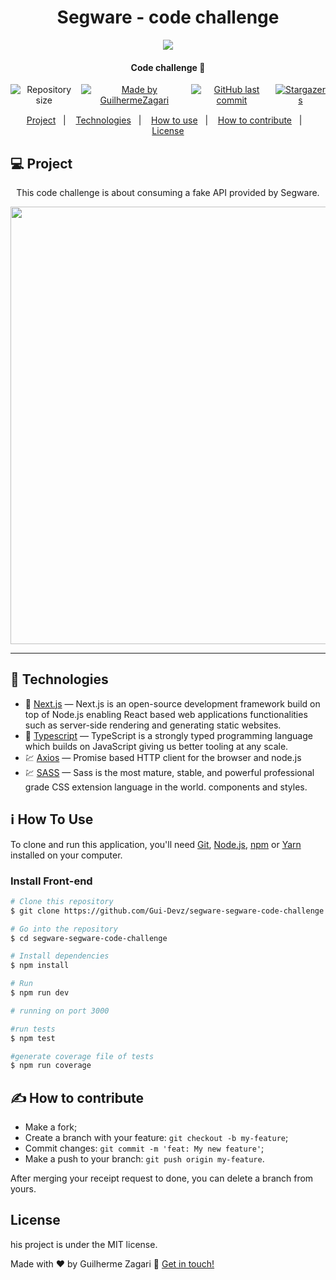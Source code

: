 <div align="center">
  <h1 align="center">Segware - code challenge</h1>
  <img src="https://user-images.githubusercontent.com/62578862/153275948-af5cc96a-d6f5-4d0b-b778-6e5a277db013.jpg" height ="auto" width="auto">

</div>

<h4 align="center">
  Code challenge 🚀
</h4>
<div align="center" style="display:flex; gap:5px; justify-content:center; margin: 15px 0; width:100%;">

  <a>
    <img alt="Repository size" src="https://img.shields.io/github/repo-size/Gui-Devz/segware-code-challenge">
  </a>

  <a href="https://www.linkedin.com/in/guilherme-batalha-2b913448/">
    <img alt="Made by GuilhermeZagari" src="https://img.shields.io/badge/made%20by-GuilhermeZagari-%2304D361">
  </a>

  <a href="https://github.com/Gui-Devz/segware-code-challenge/commits/master">
    <img alt="GitHub last commit" src="https://img.shields.io/github/last-commit/Gui-Devz/segware-code-challenge">
  </a>

   <a href="https://github.com/Gui-Devz/segware-code-challenge/stargazers">
    <img alt="Stargazers" src="https://img.shields.io/github/stars/Gui-Devz/segware-code-challenge">
  </a>
</div>

<p align="center">
  <a href="#-project">Project</a>&nbsp;&nbsp;&nbsp;|&nbsp;&nbsp;&nbsp;
  <a href="#rocket-Technologies">Technologies</a>&nbsp;&nbsp;&nbsp;|&nbsp;&nbsp;&nbsp;
  <a href="#-how-to-use">How to use</a>&nbsp;&nbsp;&nbsp;|&nbsp;&nbsp;&nbsp;
  <a href="#-how-to-contribute">How to contribute</a>&nbsp;&nbsp;&nbsp;|&nbsp;&nbsp;&nbsp;
  <a href="#memo-license">License</a>
</p>

</h2>

## 💻 Project

<p align="center"> This code challenge is about consuming a fake API provided by Segware. </p>

[//]: # "Add your gifs/images here:"

<div align="center">

<img style="margin: 0 auto;" width="1604" height="700" alt="" src="https://user-images.githubusercontent.com/62578862/153275110-1cd55a58-91e3-46bb-9efb-d2be17095456.png">

</div>

<hr />

## :rocket: Technologies

[//]: # "Add the features of your project here:"

- 🔵 [Next.js][nextjs] — Next.js is an open-source development framework build on top of Node.js enabling React based web applications functionalities such as server-side rendering and generating static websites.
- 🔵 [Typescript][nextjs] — TypeScript is a strongly typed programming language which builds on JavaScript giving us better tooling at any scale.
- 💹 [Axios][axios] — Promise based HTTP client for the browser and node.js
- 💹 [SASS][sass] — Sass is the most mature, stable, and powerful professional grade CSS extension language in the world.
  components and styles.

## :information_source: How To Use

To clone and run this application, you'll need [Git](https://git-scm.com), [Node.js][nodejs], [npm][npm] or [Yarn][yarn] installed on your computer.

### Install Front-end

```bash
# Clone this repository
$ git clone https://github.com/Gui-Devz/segware-segware-code-challenge.git

# Go into the repository
$ cd segware-segware-code-challenge

# Install dependencies
$ npm install

# Run
$ npm run dev

# running on port 3000

#run tests
$ npm test

#generate coverage file of tests
$ npm run coverage

```

## ✍️ How to contribute

- Make a fork;
- Create a branch with your feature: `git checkout -b my-feature`;
- Commit changes: `git commit -m 'feat: My new feature'`;
- Make a push to your branch: `git push origin my-feature`.

After merging your receipt request to done, you can delete a branch from yours.

## License

his project is under the MIT license.

Made with ♥ by Guilherme Zagari :wave: [Get in touch!](https://www.linkedin.com/in/guilherme-batalha-2b913448/)

[nodejs]: https://nodejs.org/
[nextjs]: https://nodejs.org/
[prismic]: https://nodejs.org/
[stripe]: https://nodejs.org/
[nodemailer]: https://nodemailer.com/about/
[postgresql]: https://www.postgresql.org/
[express]: https://expressjs.com/
[json-server]: https://github.com/typicode/json-server
[miragejs]: https://github.com/typicode/json-server
[reactjs]: https://reactjs.org/
[axios]: https://github.com/axios/axios
[sass]: https://sass-lang.com/
[styled-components]: https://github.com/styled-components/styled-components
[contextapi]: https://pt-br.reactjs.org/docs/context.html
[typescript]: https://www.typescriptlang.org/
[npm]: https://www.npmjs.com/
[yarn]: https://yarnpkg.com/
